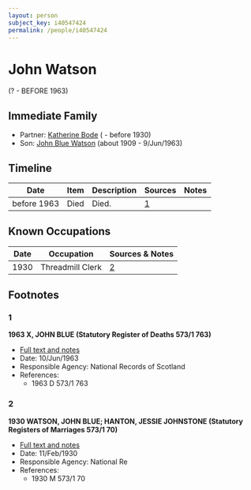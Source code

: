 ```yaml
---
layout: person
subject_key: i40547424
permalink: /people/i40547424
---
```


# John Watson
(? - BEFORE 1963)

## Immediate Family

* Partner: [Katherine Bode](./@8567159@-katherine-bode-b-d1930.md) ( - before 1930)
* Son: [John Blue Watson](./@31857508@-john-blue-watson-b1909-d1963-6-9.md) (about 1909 - 9/Jun/1963)

## Timeline

Date | Item | Description | Sources | Notes
---|---|---|---|---
before 1963 | Died | Died. | [1](#1) | 

## Known Occupations

Date | Occupation | Sources & Notes
---|---|---
1930 | Threadmill Clerk | [2](#2)

## Footnotes

### 1

**1963 X, JOHN BLUE (Statutory Register of Deaths 573/1 763)**

* [Full text and notes](../sources/@71011903@-1963-watson,-john-blue-statutory-register-of-deaths-573-1-763-.md)
* Date: 10/Jun/1963
* Responsible Agency: National Records of Scotland
* References: 
  * 1963 D 573/1 763

### 2

**1930 WATSON, JOHN BLUE; HANTON, JESSIE JOHNSTONE (Statutory Registers of Marriages 573/1 70)**

* [Full text and notes](../sources/@48792801@-1930-watson,-john-blue;-hanton,-jessie-johnstone-statutory-registers-of-marriages-573-1-70-.md)
* Date: 11/Feb/1930
* Responsible Agency: National Re
* References: 
  * 1930 M 573/1 70

